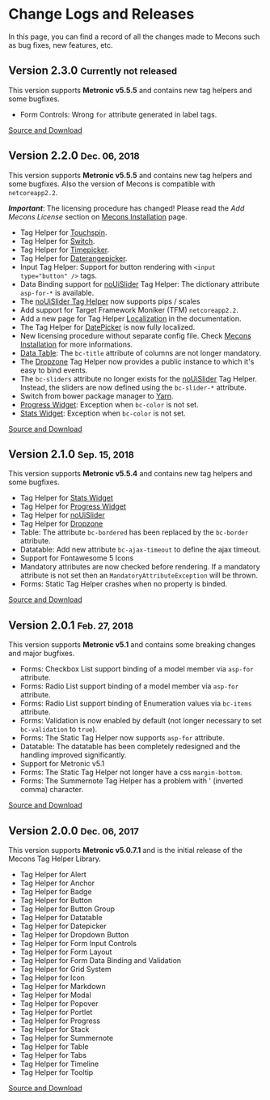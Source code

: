 # Change Logs and Releases

In this page, you can find a record of all the changes made to Mecons such as bug fixes, new features, etc.

## Version 2.3.0 <small class="release-date">Currently not released</small>

This version supports **Metronic v5.5.5** and contains new tag helpers and some bugfixes.

<ul class="changelog">
    <li class="ch-changed">Form Controls: Wrong <code>for</code> attribute generated in label tags.</li>
</ul>

<a href="https://www.nuget.org/packages/BSolutions.Mecons/2.3.0" class="btn btn-info">
    <i class="fa fa-link"></i> Source and Download
</a>

## Version 2.2.0 <small class="release-date">Dec. 06, 2018</small>

This version supports **Metronic v5.5.5** and contains new tag helpers and some bugfixes. Also the version of Mecons is compatible with `netcoreapp2.2`.

***Important***: The licensing procedure has changed! Please read the *Add Mecons License* section on <a href="/Documentation/Mecons?view=MeconsInstallation">Mecons Installation</a> page.

<ul class="changelog">
    <li class="ch-added">Tag Helper for <a href="/Documentation/Mecons?view=Controls_Touchspin">Touchspin</a>.</li>
    <li class="ch-added">Tag Helper for <a href="/Documentation/Mecons?view=Controls_Switch">Switch</a>.</li>
    <li class="ch-added">Tag Helper for <a href="/Documentation/Mecons?view=Controls_Timepicker">Timepicker</a>.</li>
    <li class="ch-added">Tag Helper for <a href="/Documentation/Mecons?view=Controls_Daterangepicker">Daterangepicker</a>.</li>
    <li class="ch-added">Input Tag Helper: Support for button rendering with <code>&lt;input type="button" /&gt;</code> tags.</li>
    <li class="ch-added"> Data Binding support for <a href="/Documentation/Mecons?view=Controls_NoUiSlider">noUiSlider</a> Tag Helper: The dictionary attribute <code>asp-for-*</code> is available.</li>
    <li class="ch-added">The <a href="/Documentation/Mecons?view=Controls_NoUiSlider">noUiSlider Tag Helper</a> now supports pips / scales</li>
    <li class="ch-added">Add support for Target Framework Moniker (TFM) <code>netcoreapp2.2</code>.</li>
    <li class="ch-changed">Add a new page for Tag Helper <a href="/Documentation/Mecons?view=Localization">Localization</a> in the documentation.</li>
    <li class="ch-changed">The Tag Helper for <a href="/Documentation/Mecons?view=Controls_Datepicker">DatePicker</a> is now fully localized.</li>
    <li class="ch-changed">New licensing procedure without separate config file. Check <a href="/Documentation/Mecons?view=MeconsInstallation">Mecons Installation</a> for more informations.</li>
    <li class="ch-changed"><a href="/Documentation/Mecons?view=Datatable">Data Table</a>: The <code>bc-title</code> attribute of columns are not longer mandatory.</li>
    <li class="ch-changed">The <a href="/Documentation/Mecons?view=Controls_Dropzone">Dropzone</a> Tag Helper now provides a public instance to which it's easy to bind events.</li>
    <li class="ch-changed">The <code>bc-sliders</code> attribute no longer exists for the <a href="/Documentation/Mecons?view=Controls_NoUiSlider">noUiSlider</a> Tag Helper. Instead, the sliders are now defined using the <code>bc-slider-*</code> attribute.</li>
    <li class="ch-changed">Switch from bower package manager to <a href="https://yarnpkg.com" target="_blank">Yarn</a>.</li>
    <li class="ch-fixed"><a href="/Documentation/Mecons?view=ProgressWidget">Progress Widget</a>: Exception when <code>bc-color</code> is not set.</li>
    <li class="ch-fixed"><a href="/Documentation/Mecons?view=StatsWidget">Stats Widget</a>: Exception when <code>bc-color</code> is not set.</li>
</ul>

<a href="https://www.nuget.org/packages/BSolutions.Mecons/2.2.0" class="btn btn-info">
    <i class="fa fa-link"></i> Source and Download
</a>

## Version 2.1.0 <small class="release-date">Sep. 15, 2018</small>

This version supports **Metronic v5.5.4** and contains new tag helpers and some bugfixes.

<ul class="changelog">
    <li class="ch-added">Tag Helper for <a href="/Documentation/Mecons?view=StatsWidget">Stats Widget</a></li>
    <li class="ch-added">Tag Helper for <a href="/Documentation/Mecons?view=ProgressWidget">Progress Widget</a></li>
    <li class="ch-added">Tag Helper for <a href="/Documentation/Mecons?view=Controls_NoUiSlider">noUiSlider</a></li>
    <li class="ch-added">Tag Helper for <a href="/Documentation/Mecons?view=Controls_Dropzone">Dropzone</a></li>
    <li class="ch-changed">Table: The attribute <code>bc-bordered</code> has been replaced by the <code>bc-border</code> attribute.</li>
    <li class="ch-changed">Datatable: Add new attribute <code>bc-ajax-timeout</code> to define the ajax timeout.</li>
    <li class="ch-changed">Support for Fontawesome 5 Icons</li>
    <li class="ch-changed">Mandatory attributes are now checked before rendering. If a mandatory attribute is not set then an <code>MandatoryAttributeException</code> will be thrown.</li>
    <li class="ch-fixed">Forms: Static Tag Helper crashes when no property is binded.</li>
</ul>

<a href="https://www.nuget.org/packages/BSolutions.Mecons/2.1.0" class="btn btn-info">
    <i class="fa fa-link"></i> Source and Download
</a>

## Version 2.0.1 <small class="release-date">Feb. 27, 2018</small>

This version supports **Metronic v5.1** and contains some breaking changes and major bugfixes.

<ul class="changelog">
    <li class="ch-changed">Forms: Checkbox List support binding of a model member via <code>asp-for</code> attribute.</li>
    <li class="ch-changed">Forms: Radio List support binding of a model member via <code>asp-for</code> attribute.</li>
    <li class="ch-changed">Forms: Radio List support binding of Enumeration values via <code>bc-items</code> attribute.</li>
    <li class="ch-changed">Forms: Validation is now enabled by default (not longer necessary to set <code>bc-validation</code> to <code>true</code>).</li>
    <li class="ch-changed">Forms: The Static Tag Helper now supports <code>asp-for</code> attribute.</li>
    <li class="ch-changed">Datatable: The datatable has been completely redesigned and the handling improved significantly.</li>
    <li class="ch-changed">Support for Metronic v5.1</li>
    <li class="ch-fixed">Forms: The Static Tag Helper not longer have a css <code>margin-bottom</code>.</li>
    <li class="ch-fixed">Forms: The Summernote Tag Helper has a problem with ' (inverted comma) character.</li>
</ul>

<a href="https://www.nuget.org/packages/BSolutions.Mecons/2.0.1" class="btn btn-info">
    <i class="fa fa-link"></i> Source and Download
</a>

## Version 2.0.0 <small class="release-date">Dec. 06, 2017</small>

This version supports **Metronic v5.0.7.1** and is the initial release of the Mecons Tag Helper Library.

<ul class="changelog">
    <li class="ch-added">Tag Helper for Alert</li>
    <li class="ch-added">Tag Helper for Anchor</li>
    <li class="ch-added">Tag Helper for Badge</li>
    <li class="ch-added">Tag Helper for Button</li>
    <li class="ch-added">Tag Helper for Button Group</li>
    <li class="ch-added">Tag Helper for Datatable</li>
    <li class="ch-added">Tag Helper for Datepicker</li>
    <li class="ch-added">Tag Helper for Dropdown Button</li>
    <li class="ch-added">Tag Helper for Form Input Controls</li>
    <li class="ch-added">Tag Helper for Form Layout</li>
    <li class="ch-added">Tag Helper for Form Data Binding and Validation</li>
    <li class="ch-added">Tag Helper for Grid System</li>
    <li class="ch-added">Tag Helper for Icon</li>
    <li class="ch-added">Tag Helper for Markdown</li>
    <li class="ch-added">Tag Helper for Modal</li>
    <li class="ch-added">Tag Helper for Popover</li>
    <li class="ch-added">Tag Helper for Portlet</li>
    <li class="ch-added">Tag Helper for Progress</li>
    <li class="ch-added">Tag Helper for Stack</li>
    <li class="ch-added">Tag Helper for Summernote</li>
    <li class="ch-added">Tag Helper for Table</li>
    <li class="ch-added">Tag Helper for Tabs</li>
    <li class="ch-added">Tag Helper for Timeline</li>
    <li class="ch-added">Tag Helper for Tooltip</li>
</ul>

<a href="https://www.nuget.org/packages/BSolutions.Mecons/2.0.0" class="btn btn-info">
    <i class="fa fa-link"></i> Source and Download
</a>
